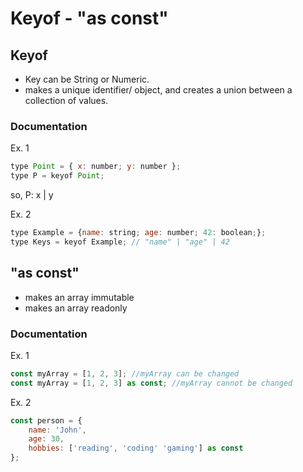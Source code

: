 # Keyof - "as const"

## Keyof
- Key can be String or Numeric.
- makes a unique identifier/ object, and creates a union between a collection of values.

### Documentation
Ex. 1
``` javascript
type Point = { x: number; y: number };
type P = keyof Point;
```
so, P: x | y

Ex. 2
``` javascript
type Example = {name: string; age: number; 42: boolean;};
type Keys = keyof Example; // "name" | "age" | 42
```
## "as const"
- makes an array immutable
- makes an array readonly

### Documentation
Ex. 1
``` javascript
const myArray = [1, 2, 3]; //myArray can be changed
const myArray = [1, 2, 3] as const; //myArray cannot be changed
```

Ex. 2
``` javascript
const person = { 
    name: 'John', 
    age: 30, 
    hobbies: ['reading', 'coding' 'gaming'] as const
};
```
